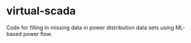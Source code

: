 # virtual-scada
Code for filling in missing data in power distribution data sets using ML-based power flow.
